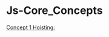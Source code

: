 # Js-Core_Concepts

[Concept 1 Hoisting:](https://github.com/karankris/Js-Core_Concepts/blob/main/A)
